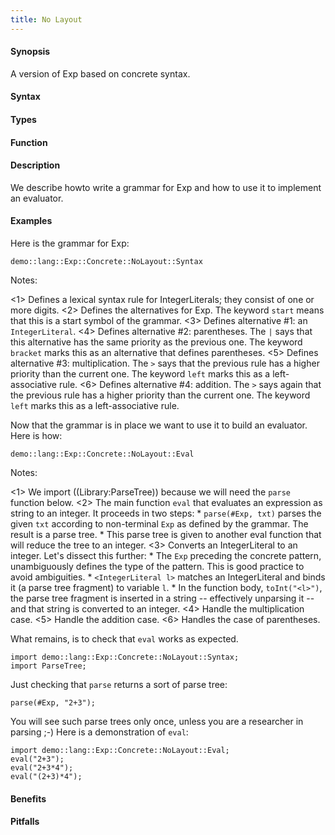 ```yaml
---
title: No Layout
---
```


#### Synopsis

A version of Exp based on concrete syntax.

#### Syntax

#### Types

#### Function

#### Description

We describe howto write a grammar for Exp and how to use it to implement an evaluator.


#### Examples

Here is the grammar for Exp:
```rascal-include
demo::lang::Exp::Concrete::NoLayout::Syntax
```

Notes:

<1> Defines a lexical syntax rule for IntegerLiterals; they consist of one or more digits.
<2> Defines the alternatives for Exp. The keyword `start` means that this is a start symbol of the grammar.
<3> Defines alternative #1: an `IntegerLiteral`.
<4> Defines alternative #2: parentheses. The `|` says that this alternative has the same priority as the previous one.
    The keyword `bracket` marks this as an alternative that defines parentheses.
<5> Defines alternative #3: multiplication. The `>` says that the previous rule has a higher priority than the current one.
    The keyword `left` marks this as a left-associative rule.
<6> Defines alternative #4: addition. The `>` says again that the previous rule has a higher priority than the current one.
    The keyword `left` marks this as a left-associative rule.


Now that the grammar is in place we want to use it to build an evaluator. Here is how:
```rascal-include
demo::lang::Exp::Concrete::NoLayout::Eval
```

Notes:

<1> We import ((Library:ParseTree)) because we will need the `parse` function below.
<2> The main function `eval` that evaluates an expression as string to an integer. It proceeds in two steps:
    *  `parse(#Exp, txt)` parses the given `txt` according to non-terminal `Exp` as defined by the grammar.
        The result is a parse tree.
    *  This parse tree is given to another eval function that will reduce the tree to an integer.
<3> Converts an IntegerLiteral to an integer. Let's dissect this further:
    *  The `Exp` preceding the concrete pattern, unambiguously defines the type of the pattern.
        This is good practice to avoid ambiguities.
    *  `<IntegerLiteral l>` matches an IntegerLiteral and binds it (a parse tree fragment) to variable `l`.
    *  In the function body, `toInt("<l>")`, the parse tree fragment is inserted in a string -- effectively unparsing it --
        and that string is converted to an integer.
<4> Handle the multiplication case.
<5> Handle the addition case.
<6> Handles the case of parentheses.


What remains, is to check that `eval` works as expected.
```rascal-shell
import demo::lang::Exp::Concrete::NoLayout::Syntax;
import ParseTree;
```
Just checking that `parse` returns a sort of parse tree:
```rascal-shell,continue
parse(#Exp, "2+3");
```
You will see such parse trees only once, unless you are a researcher in parsing ;-)
Here is a demonstration of `eval`:
```rascal-shell,continue
import demo::lang::Exp::Concrete::NoLayout::Eval;
eval("2+3");
eval("2+3*4");
eval("(2+3)*4");
```


#### Benefits

#### Pitfalls

